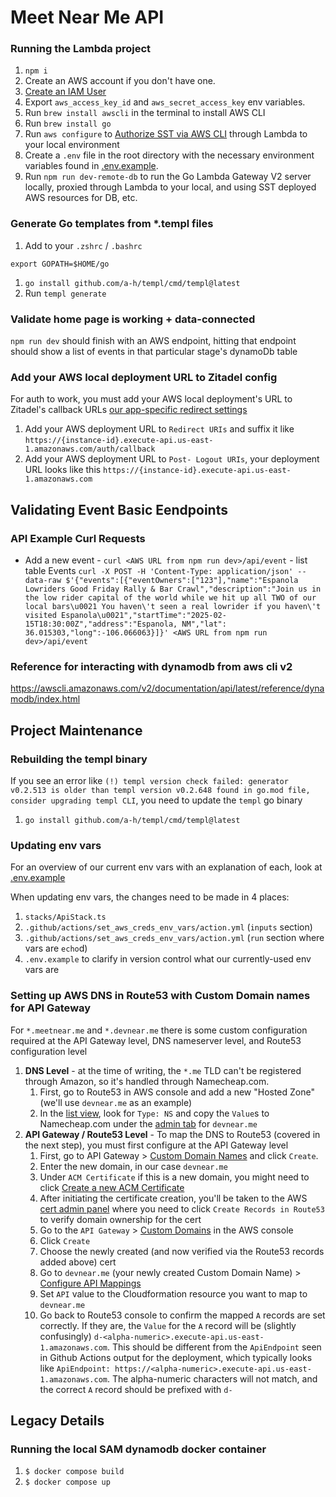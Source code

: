 # Meet Near Me API

### Running the Lambda project

1. `npm i`
1. Create an AWS account if you don't have one.
1. [Create an IAM User](https://sst.dev/chapters/create-an-iam-user.html)
1. Export `aws_access_key_id` and `aws_secret_access_key` env variables.
1. Run `brew install awscli` in the terminal to install AWS CLI
1. Run `brew install go` 
1. Run `aws configure` to
   [Authorize SST via AWS CLI](https://sst.dev/chapters/configure-the-aws-cli.html)
   through Lambda to your local environment
1. Create a `.env` file in the root directory with the necessary environment
   variables found in [.env.example](.env.example). 
1. Run `npm run dev-remote-db` to run the Go Lambda Gateway V2 server locally,
   proxied through Lambda to your local, and using SST deployed AWS resources
   for DB, etc.

### Generate Go templates from \*.templ files

1. Add to your `.zshrc` / `.bashrc`

```
export GOPATH=$HOME/go
```

1. `go install github.com/a-h/templ/cmd/templ@latest`
1. Run `templ generate`

### Validate home page is working + data-connected

`npm run dev` should finish with an AWS endpoint, hitting that endpoint should
show a list of events in that particular stage's dynamoDb table

### Add your AWS local deployment URL to Zitadel config

For auth to work, you must add your AWS local deployment's URL to Zitadel's
callback URLs
[our app-specific redirect settings](https://meet-near-me-production-8baqim.zitadel.cloud/ui/console/projects/273257176187855242/apps/273257486885118346)

1. Add your AWS deployment URL to `Redirect URIs` and suffix it like
   `https://{instance-id}.execute-api.us-east-1.amazonaws.com/auth/callback`
1. Add your AWS deployment URL to `Post- Logout URIs`, your deployment URL looks
   like this `https://{instance-id}.execute-api.us-east-1.amazonaws.com`

## Validating Event Basic Eendpoints

### API Example Curl Requests

- Add a new event - `curl <AWS URL from npm run dev>/api/event` - list table
  Events
  `curl -X POST -H 'Content-Type: application/json' --data-raw $'{"events":[{"eventOwners":["123"],"name":"Espanola Lowriders Good Friday Rally & Bar Crawl","description":"Join us in the low rider capital of the world while we hit up all TWO of our local bars\u0021 You haven\'t seen a real lowrider if you haven\'t visited Espanola\u0021","startTime":"2025-02-15T18:30:00Z","address":"Espanola, NM","lat": 36.015303,"long":-106.066063}]}' <AWS URL from npm run dev>/api/event`

### Reference for interacting with dynamodb from aws cli v2

https://awscli.amazonaws.com/v2/documentation/api/latest/reference/dynamodb/index.html

## Project Maintenance

### Rebuilding the templ binary

If you see an error like
`(!) templ version check failed: generator v0.2.513 is older than templ version v0.2.648 found in go.mod file, consider upgrading templ CLI`,
you need to update the `templ` go binary

1. `go install github.com/a-h/templ/cmd/templ@latest`

### Updating env vars

For an overview of our current env vars with an explanation of each, look at
[.env.example](.env.example)

When updating env vars, the changes need to be made in 4 places:

1. `stacks/ApiStack.ts`
1. `.github/actions/set_aws_creds_env_vars/action.yml` (`inputs` section)
1. `.github/actions/set_aws_creds_env_vars/action.yml` (`run` section where vars
   are `echo`d)
1. `.env.example` to clarify in version control what our currently-used env vars
   are

### Setting up AWS DNS in Route53 with Custom Domain names for API Gateway

For `*.meetnear.me` and `*.devnear.me` there is some custom configuration
required at the API Gateway level, DNS nameserver level, and Route53
configuration level

1. **DNS Level** - at the time of writing, the `*.me` TLD can't be registered
   through Amazon, so it's handled through Namecheap.com.
   1. First, go to Route53 in AWS console and add a new "Hosted Zone" (we'll use
      `devnear.me` as an example)
   1. In the
      [list view](https://us-east-1.console.aws.amazon.com/route53/v2/hostedzones?region=us-east-1#ListRecordSets/Z06752732TZBTZ1LBFAWP),
      look for `Type: NS` and copy the `Value`s to Namecheap.com under the
      [admin tab](https://ap.www.namecheap.com/domains/domaincontrolpanel/devnear.me/domain)
      for `devnear.me`
1. **API Gateway / Route53 Level** - To map the DNS to Route53 (covered in the
   next step), you must first configure at the API Gateway level
   1. First, go to API Gateway >
      [Custom Domain Names](https://us-east-1.console.aws.amazon.com/apigateway/main/publish/domain-names?region=us-east-1)
      and click `Create`.
   1. Enter the new domain, in our case `devnear.me`
   1. Under `ACM Certificate` if this is a new domain, you might need to click
      [Create a new ACM Certificate](https://us-east-1.console.aws.amazon.com/acm/home?region=us-east-1)
   1. After initiating the certificate creation, you'll be taken to the AWS
      [cert admin panel](https://us-east-1.console.aws.amazon.com/acm/home?region=us-east-1#/certificates/c5840d8f-9937-4d49-abdc-83f2c5e3609c)
      where you need to click `Create Records in Route53` to verify domain
      ownership for the cert
   1. Go to the `API Gateway` >
      [Custom Domains](https://us-east-1.console.aws.amazon.com/apigateway/main/publish/domain-names?api=unselected&region=us-east-1)
      in the AWS console
   1. Click `Create`
   1. Choose the newly created (and now verified via the Route53 records added
      above) cert
   1. Go to `devnear.me` (your newly created Custom Domain Name) >
      [Configure API Mappings](https://us-east-1.console.aws.amazon.com/apigateway/main/publish/domain-names/api-mappings?api=unselected&domain=devnear.me&region=us-east-1)
   1. Set `API` value to the Cloudformation resource you want to map to
      `devnear.me`
   1. Go back to Route53 console to confirm the mapped `A` records are set
      correctly. If they are, the `Value` for the `A` record will be (slightly
      confusingly) `d-<alpha-numeric>.execute-api.us-east-1.amazonaws.com`. This
      should be different from the `ApiEndpoint` seen in Github Actions output
      for the deployment, which typically looks like
      `ApiEndpoint: https://<alpha-numeric>.execute-api.us-east-1.amazonaws.com`.
      The alpha-numeric characters will not match, and the correct `A` record
      should be prefixed with `d-`

## Legacy Details

### Running the local SAM dynamodb docker container

1. `$ docker compose build`
1. `$ docker compose up`
